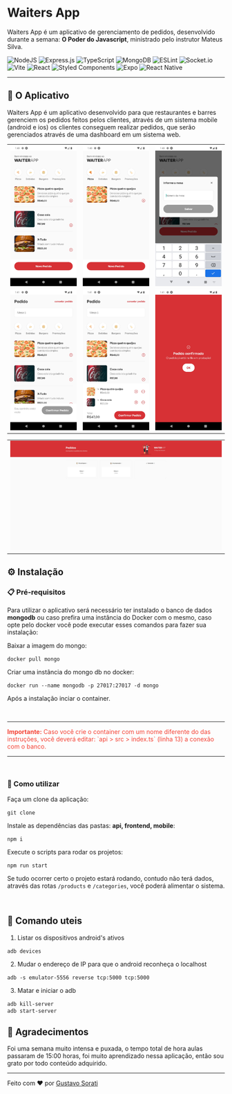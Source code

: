# Waiters App

Waiters App é um aplicativo de gerenciamento de pedidos, desenvolvido durante a semana: **O Poder do Javascript**, ministrado pelo instrutor Mateus Silva.

![NodeJS](https://img.shields.io/badge/node.js-6DA55F?style=for-the-badge&logo=node.js&logoColor=white)
![Express.js](https://img.shields.io/badge/express.js-%23404d59.svg?style=for-the-badge&logo=express&logoColor=%2361DAFB)
![TypeScript](https://img.shields.io/badge/typescript-%23007ACC.svg?style=for-the-badge&logo=typescript&logoColor=white)
![MongoDB](https://img.shields.io/badge/MongoDB-%234ea94b.svg?style=for-the-badge&logo=mongodb&logoColor=white) 
![ESLint](https://img.shields.io/badge/ESLint-4B3263?style=for-the-badge&logo=eslint&logoColor=white)
![Socket.io](https://img.shields.io/badge/Socket.io-black?style=for-the-badge&logo=socket.io&badgeColor=010101)
![Vite](https://img.shields.io/badge/vite-%23646CFF.svg?style=for-the-badge&logo=vite&logoColor=white)
![React](https://img.shields.io/badge/react-%2320232a.svg?style=for-the-badge&logo=react&logoColor=%2361DAFB)
![Styled Components](https://img.shields.io/badge/styled--components-DB7093?style=for-the-badge&logo=styled-components&logoColor=white)
![Expo](https://img.shields.io/badge/expo-1C1E24?style=for-the-badge&logo=expo&logoColor=#D04A37)
![React Native](https://img.shields.io/badge/react_native-%2320232a.svg?style=for-the-badge&logo=react&logoColor=%2361DAFB)

---

## 🚀 O Aplicativo

Waiters App é um aplicativo desenvolvido para que restaurantes e barres gerenciem os pedidos feitos pelos clientes, através de um sistema mobile (android e ios) os clientes conseguem realizar pedidos, que serão gerenciados através de uma dashboard em um sistema web.

<table>
  <tr>
    <td><img src="./docs/mobile_01.png"></td>
    <td><img src="./docs/mobile_02.png"></td>
    <td><img src="./docs/mobile_03.png"></td>
  </tr>
  <tr>
    <td><img src="./docs/mobile_04.png"></td>
    <td><img src="./docs/mobile_05.png"></td>
    <td><img src="./docs/mobile_06.png"></td>
  </tr>
</table>

<table>
  <tr>
    <td><img src="./docs/dashboard.png"></td>
  </tr>
</table>



## ⚙️ Instalação

### 📋 Pré-requisitos

Para utilizar o aplicativo será necessário ter instalado o banco de dados **mongodb** ou caso prefira uma instância do Docker com o mesmo, caso opte pelo docker você pode executar esses comandos para fazer sua instalação:

Baixar a imagem do mongo:
```
docker pull mongo
```

Criar uma instância do mongo db no docker:
```
docker run --name mongodb -p 27017:27017 -d mongo
```

Após a instalação inciar o container.

<br/>

---

<p style="color:#f44336">
  <strong>Importante:</strong> Caso você crie o container com um nome diferente do das instruções, você deverá editar: `api > src > index.ts` (linha 13) a conexão com o banco.
</p>

---

<br/>

### 🔧 Como utilizar

Faça um clone da aplicação:

```
git clone 
```

Instale as dependências das pastas: **api, frontend, mobile**:

```
npm i
```

Execute o scripts para rodar os projetos:

```
npm run start
```

Se tudo ocorrer certo o projeto estará rodando, contudo não terá dados, através das rotas `/products` e `/categories`, você poderá alimentar o sistema.

<br/>


## 👀 Comando uteis

1. Listar os dispositivos android's ativos

```
adb devices
```

2. Mudar o endereço de IP para que o android reconheça o localhost

```
adb -s emulator-5556 reverse tcp:5000 tcp:5000
```

3. Matar e iniciar o adb

```
adb kill-server
adb start-server
```

## 🎁 Agradecimentos

Foi uma semana muito intensa e puxada, o tempo total de hora aulas passaram de 15:00 horas, foi muito aprendizado nessa aplicação, então sou grato por todo conteúdo adquirido.

---

Feito com ❤️ por [Gustavo Sorati](https://github.com/gustavosorati) 

